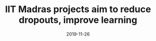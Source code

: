 ---
title: "IIT Madras projects aim to reduce dropouts, improve learning"
date: 2019-11-26
newsprovider: "The Economic Times"
summary: "Researchers at IIT Madras are working on two projects that use artificial intelligence and data analytics to improve learning outcomes for students."
image: "/images/news/news4.jpg"
tags: ["artificial intelligence", "data analysis"]
link: "https://economictimes.indiatimes.com/industry/services/education/iit-m-projects-aim-to-reduce-dropouts-improve-learning/articleshow/72233977.cms"
draft: false
---